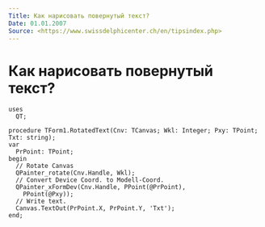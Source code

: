 ```yaml
---
Title: Как нарисовать повернутый текст?
Date: 01.01.2007
Source: <https://www.swissdelphicenter.ch/en/tipsindex.php>
---
```



Как нарисовать повернутый текст?
================================

    uses 
      QT; 
     
    procedure TForm1.RotatedText(Cnv: TCanvas; Wkl: Integer; Pxy: TPoint; Txt: string); 
    var 
      PrPoint: TPoint; 
    begin 
      // Rotate Canvas 
      QPainter_rotate(Cnv.Handle, Wkl); 
      // Convert Device Coord. to Modell-Coord. 
      QPainter_xFormDev(Cnv.Handle, PPoint(@PrPoint), 
        PPoint(@Pxy)); 
      // Write text. 
      Canvas.TextOut(PrPoint.X, PrPoint.Y, 'Txt'); 
    end; 

